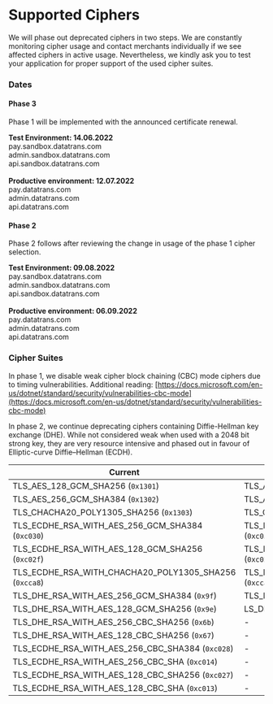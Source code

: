 # Supported Ciphers

We will phase out deprecated ciphers in two steps. We are constantly monitoring cipher usage and contact merchants individually if we see affected ciphers in active usage. Nevertheless, we kindly ask you to test your application for proper support of the used cipher suites.

### **Dates**

#### **Phase 3**

Phase 1 will be implemented with the announced certificate renewal.

**Test Environment: 14.06.2022**\
pay.sandbox.datatrans.com\
admin.sandbox.datatrans.com\
api.sandbox.datatrans.com\
\
**Productive environment: 12.07.2022**\
pay.datatrans.com\
admin.datatrans.com\
api.datatrans.com

#### Phase 2

Phase 2 follows after reviewing the change in usage of the phase 1 cipher selection.

**Test Environment: 09.08.2022**\
pay.sandbox.datatrans.com\
admin.sandbox.datatrans.com\
api.sandbox.datatrans.com\
\
**Productive environment: 06.09.2022**\
pay.datatrans.com\
admin.datatrans.com\
api.datatrans.com

### **Cipher Suites**

In phase 1, we disable weak cipher block chaining (CBC) mode ciphers due to timing vulnerabilities. Additional reading: [https://docs.microsoft.com/en-us/dotnet/standard/security/vulnerabilities-cbc-mode](https://docs.microsoft.com/en-us/dotnet/standard/security/vulnerabilities-cbc-mode)

In phase 2, we continue deprecating ciphers containing Diffie-Hellman key exchange (DHE). While not considered weak when used with a 2048 bit strong key, they are very resource intensive and phased out in favour of Elliptic-curve Diffie–Hellman (ECDH).&#x20;



| Current                                                      | Phase 1                                                      | Phase 2                                                      |
| ------------------------------------------------------------ | ------------------------------------------------------------ | ------------------------------------------------------------ |
| TLS\_AES\_128\_GCM\_SHA256 (`0x1301`)                        | TLS\_AES\_128\_GCM\_SHA256 (`0x1301`)                        | TLS\_AES\_128\_GCM\_SHA256 (`0x1301`)                        |
| TLS\_AES\_256\_GCM\_SHA384 (`0x1302`)                        | TLS\_AES\_256\_GCM\_SHA384 (`0x1302`)                        | TLS\_AES\_256\_GCM\_SHA384 (`0x1302`)                        |
| TLS\_CHACHA20\_POLY1305\_SHA256 (`0x1303`)                   | TLS\_CHACHA20\_POLY1305\_SHA256 (`0x1303`)                   | LS\_CHACHA20\_POLY1305\_SHA256 (`0x1303`)                    |
| TLS\_ECDHE\_RSA\_WITH\_AES\_256\_GCM\_SHA384 (`0xc030`)      | TLS\_ECDHE\_RSA\_WITH\_AES\_256\_GCM\_SHA384 (`0xc030`)      | TLS\_ECDHE\_RSA\_WITH\_AES\_256\_GCM\_SHA384 (`0xc030`)      |
| TLS\_ECDHE\_RSA\_WITH\_AES\_128\_GCM\_SHA256 (`0xc02f`)      | TLS\_ECDHE\_RSA\_WITH\_AES\_128\_GCM\_SHA256 (`0xc02f`)      | TLS\_ECDHE\_RSA\_WITH\_AES\_128\_GCM\_SHA256 (`0xc02f`)      |
| TLS\_ECDHE\_RSA\_WITH\_CHACHA20\_POLY1305\_SHA256 (`0xcca8`) | TLS\_ECDHE\_RSA\_WITH\_CHACHA20\_POLY1305\_SHA256 (`0xcca8`) | TLS\_ECDHE\_RSA\_WITH\_CHACHA20\_POLY1305\_SHA256 (`0xcca8`) |
| TLS\_DHE\_RSA\_WITH\_AES\_256\_GCM\_SHA384 (`0x9f`)          | TLS\_DHE\_RSA\_WITH\_AES\_256\_GCM\_SHA384 (`0x9f`)          | -                                                            |
| TLS\_DHE\_RSA\_WITH\_AES\_128\_GCM\_SHA256 (`0x9e`)          | LS\_DHE\_RSA\_WITH\_AES\_128\_GCM\_SHA256 (`0x9e`)           | -                                                            |
| TLS\_DHE\_RSA\_WITH\_AES\_256\_CBC\_SHA256 (`0x6b`)          | -                                                            | -                                                            |
| TLS\_DHE\_RSA\_WITH\_AES\_128\_CBC\_SHA256 (`0x67`)          | -                                                            | -                                                            |
| TLS\_ECDHE\_RSA\_WITH\_AES\_256\_CBC\_SHA384 (`0xc028`)      | -                                                            | -                                                            |
| TLS\_ECDHE\_RSA\_WITH\_AES\_256\_CBC\_SHA (`0xc014`)         | -                                                            | -                                                            |
| TLS\_ECDHE\_RSA\_WITH\_AES\_128\_CBC\_SHA256 (`0xc027`)      | -                                                            | -                                                            |
| TLS\_ECDHE\_RSA\_WITH\_AES\_128\_CBC\_SHA (`0xc013`)         | -                                                            | -                                                            |

